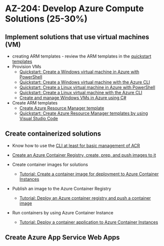 # AZ-204: Develop Azure Compute Solutions  (25-30%)

## Implement solutions that use virtual machines (VM)
* creating ARM templates - review the ARM templates in the [quickstart templates](https://github.com/Azure/azure-quickstart-templates/tree/master/101-vm-simple-linux)
* Provision VMs
  * [Quickstart: Create a Windows virtual machine in Azure with PowerShell](https://docs.microsoft.com/en-us/azure/virtual-machines/windows/quick-create-powershell)
  * [Quickstart: Create a Windows virtual machine with the Azure CLI](https://docs.microsoft.com/en-us/azure/virtual-machines/windows/quick-create-cli)
  * [Quickstart: Create a Linux virtual machine in Azure with PowerShell](https://docs.microsoft.com/en-us/azure/virtual-machines/linux/quick-create-powershell)
  * [Quickstart: Create a Linux virtual machine with the Azure CLI](https://docs.microsoft.com/en-us/azure/virtual-machines/linux/quick-create-cli)
  * [Create and manage Windows VMs in Azure using C#](https://docs.microsoft.com/en-us/azure/virtual-machines/windows/csharp)
* Create ARM templates 
  * [Create Azure Resource Manager template](https://docs.microsoft.com/en-us/azure/azure-resource-manager/how-to-create-template)
  * [Quickstart: Create Azure Resource Manager templates by using Visual Studio Code](https://docs.microsoft.com/en-us/azure/azure-resource-manager/resource-manager-quickstart-create-templates-use-visual-studio-code?tabs=CLI)
 
## Create containerized solutions
* Know how to use the [CLI at least for basic management of ACR](https://docs.microsoft.com/en-us/azure/container-registry/container-registry-get-started-azure-cli)
* [Create an Azure Container Registry, create, prep, and push images to it](https://docs.microsoft.com/en-us/azure/container-instances/container-instances-tutorial-prepare-acr)
  
* Create container images for solutions
  * [Tutorial: Create a container image for deployment to Azure Container Instances](https://docs.microsoft.com/en-us/azure/container-instances/container-instances-tutorial-prepare-app)
* Publish an image to the Azure Container Registry
  * [Tutorial: Deploy an Azure container registry and push a container image](https://docs.microsoft.com/en-us/azure/container-instances/container-instances-tutorial-prepare-acr)
* Run containers by using Azure Container Instance
  * [Tutorial: Deploy a container application to Azure Container Instances](https://docs.microsoft.com/en-us/azure/container-instances/container-instances-tutorial-deploy-app)

## Create Azure App Service Web Apps

